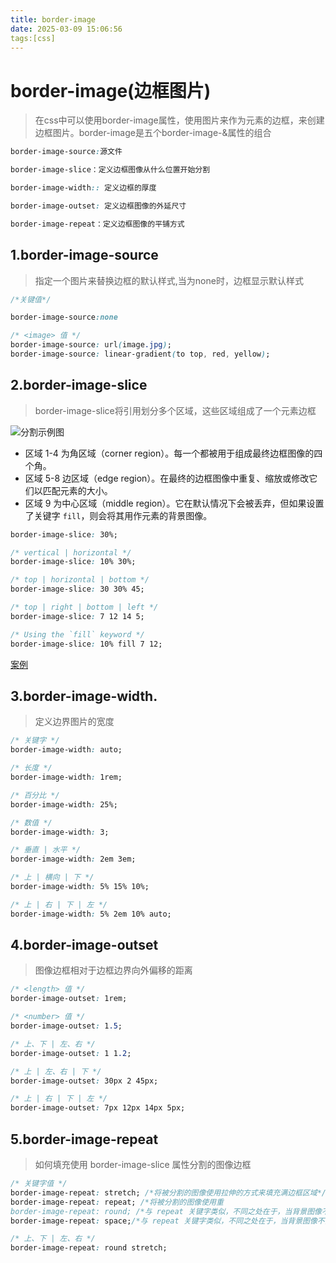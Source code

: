 ```yaml
---
title: border-image
date: 2025-03-09 15:06:56
tags:[css]
---
```


# border-image(边框图片)

> 在css中可以使用border-image属性，使用图片来作为元素的边框，来创建边框图片。border-image是五个border-image-&属性的组合

```css
border-image-source:源文件

border-image-slice：定义边框图像从什么位置开始分割

border-image-width:: 定义边框的厚度

border-image-outset: 定义边框图像的外延尺寸

border-image-repeat：定义边框图像的平铺方式
```

## 1.border-image-source

> 指定一个图片来替换边框的默认样式,当为none时，边框显示默认样式

```css
/*关键值*/

border-image-source:none

/* <image> 值 */
border-image-source: url(image.jpg);
border-image-source: linear-gradient(to top, red, yellow);
```

## 2.border-image-slice

> border-image-slice将引用划分多个区域，这些区域组成了一个元素边框

![分割示例图](border-image-slice.png)

- 区域 1-4 为角区域（corner region）。每一个都被用于组成最终边框图像的四个角。
- 区域 5-8 边区域（edge region）。在最终的边框图像中重复、缩放或修改它们以匹配元素的大小。
- 区域 9 为中心区域（middle region）。它在默认情况下会被丢弃，但如果设置了关键字 `fill`，则会将其用作元素的背景图像。

```css
border-image-slice: 30%;

/* vertical | horizontal */
border-image-slice: 10% 30%;

/* top | horizontal | bottom */
border-image-slice: 30 30% 45;

/* top | right | bottom | left */
border-image-slice: 7 12 14 5;

/* Using the `fill` keyword */
border-image-slice: 10% fill 7 12;
```

[案例]([border-image-slice](https://codepen.io/siwuxie/pen/NWQgjJz))

## 3.border-image-width.

> 定义边界图片的宽度

```css
/* 关键字 */
border-image-width: auto;

/* 长度 */
border-image-width: 1rem;

/* 百分比 */
border-image-width: 25%;

/* 数值 */
border-image-width: 3;

/* 垂直 | 水平 */
border-image-width: 2em 3em;

/* 上 | 横向 | 下 */
border-image-width: 5% 15% 10%;

/* 上 | 右 | 下 | 左 */
border-image-width: 5% 2em 10% auto;
```

## 4.border-image-outset

> 图像边框相对于边框边界向外偏移的距离

```css
/* <length> 值 */
border-image-outset: 1rem;

/* <number> 值 */
border-image-outset: 1.5;

/* 上、下 | 左、右 */
border-image-outset: 1 1.2;

/* 上 | 左、右 | 下 */
border-image-outset: 30px 2 45px;

/* 上 | 右 | 下 | 左 */
border-image-outset: 7px 12px 14px 5px;
```

## 5.border-image-repeat

> 如何填充使用 border-image-slice 属性分割的图像边框

```css
/* 关键字值 */
border-image-repeat: stretch; /*将被分割的图像使用拉伸的方式来填充满边框区域*/
border-image-repeat: repeat; /*将被分割的图像使用重 
border-image-repeat: round; /*与 repeat 关键字类似，不同之处在于，当背景图像不能以整数次平铺时，会根据情况缩放图像；*/
border-image-repeat: space;/*与 repeat 关键字类似，不同之处在于，当背景图像不能以整数次平铺时，会用空白间隙填充在图像周围。*/

/* 上、下 | 左、右 */
border-image-repeat: round stretch;
```
